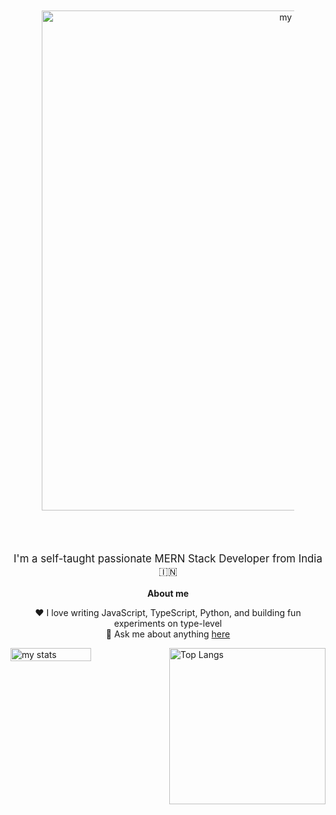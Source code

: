 <div style="text-align: center; padding: 50px;">
  <img alt="my stats" width="800" src="https://github.com/user-attachments/assets/fb38af8d-4b14-4964-971e-b3d98910fc4a" />
</div>

<p dir="auto" style="text-align: center; font-size: 1.2em;">
  I'm a self-taught passionate MERN Stack Developer from India 🇮🇳
</p>
<p dir="auto" style="text-align: center; font-weight: bold;">
  <strong>About me</strong>
</p>
<ul style="list-style: none; padding: 0; text-align: center;">
  <li>❤️ I love writing JavaScript, TypeScript, Python, and building fun experiments on type-level</li>
  <li>💬 Ask me about anything <a href="https://github.com/deepak14ri/deepak14ri/issues">here</a></li>
</ul>

<div style="display: flex; justify-content: center; gap: 20px;">
  <img alt="my stats" width="55%" src="https://github-readme-stats.vercel.app/api?username=deepak14ri&show_icons=true&theme=radical" />
  <img alt="Top Langs" src="https://quickchart.io/chart?c=%7Btype%3A'doughnut'%2Cdata%3A%7Blabels%3A%5B'JavaScript'%2C'HTML'%2C'CSS'%2C'Python'%5D%2Cdatasets%3A%5B%7Bdata%3A%5B50%2C25%2C15%2C10%5D%7D%5D%7D%7D&width=200&height=200" style="width: 250px; height: 250px;" />
</div>
